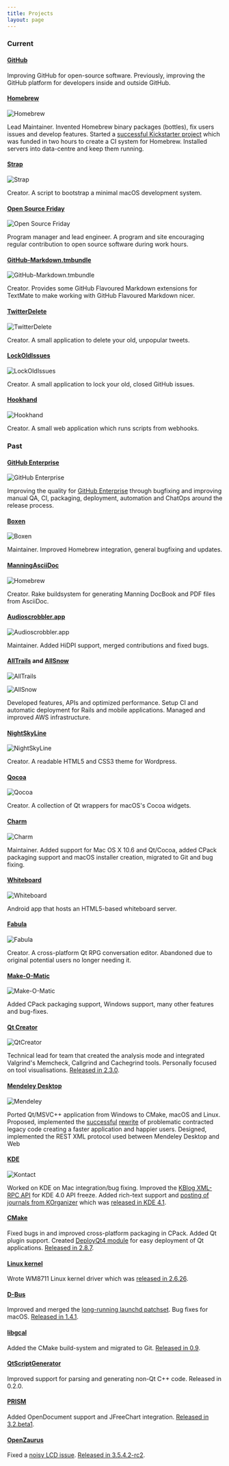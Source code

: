 ```yaml
---
title: Projects
layout: page
---
```

### Current

#### [GitHub](https://github.com)
Improving GitHub for open-source software. Previously, improving the GitHub platform for developers inside and outside GitHub.

#### [Homebrew](https://github.com/Homebrew/homebrew)
![Homebrew](/images/a/homebrew.png)

Lead Maintainer. Invented Homebrew binary packages (bottles), fix users issues and develop features. Started a [successful Kickstarter project](http://www.kickstarter.com/projects/homebrew/brew-test-bot) which was funded in two hours to create a CI system for Homebrew. Installed servers into data-centre and keep them running.

#### [Strap](https://github.com/MikeMcQuaid/strap)
![Strap](/images/a/strap.png)

Creator. A script to bootstrap a minimal macOS development system.

#### [Open Source Friday](https://opensourcefriday.com)
![Open Source Friday](/images/a/opensourcefriday.png)

Program manager and lead engineer. A program and site encouraging regular contribution to open source software during work hours.

#### [GitHub-Markdown.tmbundle](https://github.com/MikeMcQuaid/GitHub-Markdown.tmbundle)
![GitHub-Markdown.tmbundle](/images/a/githubmarkdown.png)

Creator. Provides some GitHub Flavoured Markdown extensions for TextMate to make working with GitHub Flavoured Markdown nicer.

#### [TwitterDelete](https://github.com/MikeMcQuaid/TwitterDelete)
![TwitterDelete](/images/a/twitterdelete.png)

Creator. A small application to delete your old, unpopular tweets.

#### [LockOldIssues](https://github.com/MikeMcQuaid/LockOldIssues)
![LockOldIssues](/images/a/lockoldissues.png)

Creator. A small application to lock your old, closed GitHub issues.

#### [Hookhand](https://github.com/MikeMcQuaid/HookHand)
![Hookhand](/images/a/hookhand.png)

Creator. A small web application which runs scripts from webhooks.

### Past

#### [GitHub Enterprise](https://enterprise.github.com)
![GitHub Enterprise](/images/a/github-enterprise.png)

Improving the quality for [GitHub Enterprise](https://enterprise.github.com) through bugfixing and improving manual QA, CI, packaging, deployment, automation and ChatOps around the release process.

#### [Boxen](https://github.com/boxen)
![Boxen](/images/a/boxen.png)

Maintainer. Improved Homebrew integration, general bugfixing and updates.

#### [ManningAsciiDoc](https://github.com/MikeMcQuaid/ManningAsciiDoc)
![Homebrew](/images/a/manningasciidoc.png)

Creator. Rake buildsystem for generating Manning DocBook and PDF files from AsciiDoc.

#### [Audioscrobbler.app](https://github.com/mxcl/Audioscrobbler.app)
![Audioscrobbler.app](/images/a/audioscrobbler.png)

Maintainer. Added HiDPI support, merged contributions and fixed bugs.

#### [AllTrails](https://alltrails.com) and [AllSnow](https://web.archive.org/web/20150502025831/http://allsnow.com/?)
![AllTrails](/images/a/alltrails.png)

![AllSnow](/images/a/allsnow.png)

Developed features, APIs and optimized performance. Setup CI and automatic deployment for Rails and mobile applications. Managed and improved AWS infrastructure.

#### [NightSkyLine](https://github.com/MikeMcQuaid/NightSkyLine)
![NightSkyLine](/images/a/nightskyline.png)

Creator. A readable HTML5 and CSS3 theme for Wordpress.

#### [Qocoa](https://github.com/MikeMcQuaid/Qocoa)
![Qocoa](/images/a/qocoa.png)

Creator. A collection of Qt wrappers for macOS's Cocoa widgets.

#### [Charm](https://github.com/KDAB/Charm)
![Charm](/images/a/charm.png)

Maintainer. Added support for Mac OS X 10.6 and Qt/Cocoa, added CPack packaging support and macOS installer creation, migrated to Git and bug fixing.

#### [Whiteboard](https://github.com/MikeMcQuaid/Whiteboard)
![Whiteboard](/images/a/whiteboard.png)

Android app that hosts an HTML5-based whiteboard server.

#### [Fabula](https://github.com/MikeMcQuaid/Fabula)
![Fabula](/images/a/fabula.png)

Creator. A cross-platform Qt RPG conversation editor. Abandoned due to original potential users no longer needing it.

#### [Make-O-Matic](https://github.com/KDAB/Make-O-Matic)
![Make-O-Matic](/images/a/make-o-matic.png)

Added CPack packaging support, Windows support, many other features and bug-fixes.

#### [Qt Creator](http://code.qt.io/cgit/qt-creator/qt-creator.git)
![QtCreator](/images/a/qtcreator.png)

Technical lead for team that created the analysis mode and integrated Valgrind's Memcheck, Callgrind and Cachegrind tools. Personally focused on tool visualisations. [Released in 2.3.0](https://blog.qt.io/blog/2011/09/01/qt-creator-2-3-0-released/).

#### [Mendeley Desktop](http://www.mendeley.com/download-mendeley-desktop/)
![Mendeley](/images/a/mendeley.png)

Ported Qt/MSVC++ application from Windows to CMake, macOS and Linux. Proposed, implemented the [successful](http://blog.mendeley.com/academic-features/mendeley-desktop-the-mvc-strikes-back/) [rewrite](http://blog.mendeley.com/academic-features/mendeley-desktop-the-about-dialogue-and-the-refactor/) of problematic contracted legacy code creating a faster application and happier users. Designed, implemented the REST XML protocol used between Mendeley Desktop and Web

#### [KDE](http://kde.org/)
![Kontact](/images/a/kontact.png)

Worked on KDE on Mac integration/bug fixing. Improved the [KBlog XML-RPC API](https://api.kde.org/4.12-api/kdepimlibs-apidocs/kblog/html/index.html) for KDE 4.0 API freeze. Added rich-text support and [posting of journals from KOrganizer](http://mikemcquaid.com/2008/09/27/kde-blog-from-korganizer-howto/) which was [released in KDE 4.1](http://www.kde.org/announcements/4.1/).

#### [CMake](http://www.cmake.org/)
Fixed bugs in and improved cross-platform packaging in CPack. Added Qt plugin support. Created [DeployQt4 module](http://mikemcquaid.com/2012/01/deploying-qt-applications-with-deployqt4/) for easy deployment of Qt applications. [Released in 2.8.7](http://www.kitware.com/news/home/browse/CMake?2012_01_02&CMake+2.8.7+Now+Available).

#### [Linux kernel](http://www.kernel.org/)
Wrote WM8711 Linux kernel driver which was [released in 2.6.26](https://github.com/mirrors/linux-2.6/commit/bd6d417743d941c3e5eabb21abbcac9737f11061).

#### [D-Bus](http://www.freedesktop.org/wiki/Software/dbus)
Improved and merged the [long-running launchd patchset](https://bugs.freedesktop.org/show_bug.cgi?id=14259). Bug fixes for macOS. [Released in 1.4.1](http://dbus.freedesktop.org/doc/NEWS).

#### [libgcal](http://code.google.com/p/libgcal/)
Added the CMake build-system and migrated to Git. [Released in 0.9](https://github.com/mback2k/libgcal/commit/90de69a72bd56902c21c13d8b467c5e6e841b283).

#### [QtScriptGenerator](http://code.google.com/p/qtscriptgenerator/)
Improved support for parsing and generating non-Qt C++ code. Released in 0.2.0.

#### [PRISM](http://www.prismmodelchecker.org/people.php)
Added OpenDocument support and JFreeChart integration. [Released in 3.2.beta1](http://www.prismmodelchecker.org/doc/CHANGELOG.txt).

#### [OpenZaurus](http://openzaurus.org)
Fixed a [noisy LCD issue](http://bugs.openembedded.org/show_bug.cgi?id=1316). [Released in 3.5.4.2-rc2](http://marcin.juszkiewicz.com.pl/2006/09/02/openzaurus-3542-rc2/).
